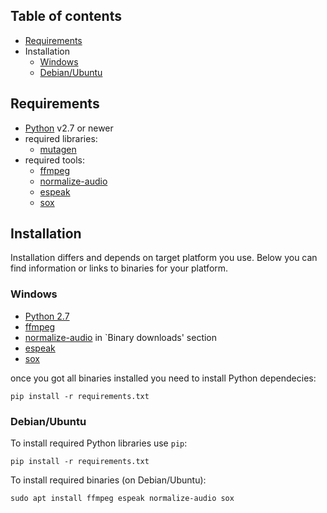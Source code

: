  
## Table of contents ##

 * [Requirements](#requirements)
 * Installation
   * [Windows](#windows)
   * [Debian/Ubuntu](#debianubuntu)


## Requirements ##

 * [Python](https://www.python.org/) v2.7 or newer
 * required libraries:
   * [mutagen](https://github.com/quodlibet/mutagen/)
 * required tools:
   * [ffmpeg](https://www.ffmpeg.org/)
   * [normalize-audio](http://normalize.nongnu.org/)
   * [espeak](http://espeak.sourceforge.net/)
   * [sox](http://sox.sourceforge.net/)

## Installation ##

 Installation differs and depends on target platform you use. Below you can find information or links to 
 binaries for your platform.

### Windows ###

  * [Python 2.7](https://www.python.org/downloads/release/python-2715/)
  * [ffmpeg](https://www.lesliesikos.com/install-ffmpeg-under-windows/)
  * [normalize-audio](http://normalize.nongnu.org/) in `Binary downloads' section
  * [espeak](http://espeak.sourceforge.net/download.html)
  * [sox](https://sourceforge.net/projects/sox/files/sox/14.4.2/)
  
  once you got all binaries installed you need to install Python dependecies:
  
    pip install -r requirements.txt

### Debian/Ubuntu ###

 To install required Python libraries use `pip`:

    pip install -r requirements.txt

 To install required binaries (on Debian/Ubuntu):

    sudo apt install ffmpeg espeak normalize-audio sox

